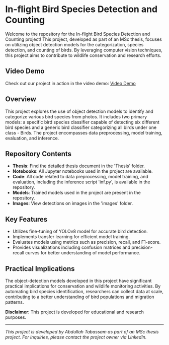 # In-flight Bird Species Detection and Counting

Welcome to the repository for the In-flight Bird Species Detection and Counting project! This project, developed as part of an MSc thesis, focuses on utilizing object detection models for the categorization, species detection, and counting of birds. By leveraging computer vision techniques, this project aims to contribute to wildlife conservation and research efforts.

## Video Demo

Check out our project in action in the video demo: [Video Demo](https://www.linkedin.com/posts/abdullah-ikram-ullah-tabassam-1103b021b_computervision-birdconservation-innovationinscience-activity-7102575697251987456-6Z-r?utm_source=share&utm_medium=member_desktop)

## Overview

This project explores the use of object detection models to identify and categorize various bird species from photos. It includes two primary models: a specific bird species classifier capable of detecting six different bird species and a generic bird classifier categorizing all birds under one class - Birds. The project encompasses data preprocessing, model training, evaluation, and inference.

## Repository Contents

- **Thesis**: Find the detailed thesis document in the 'Thesis' folder.
- **Notebooks**: All Jupyter notebooks used in the project are available.
- **Code**: All code related to data preprocessing, model training, and evaluation, including the inference script 'inf.py', is available in the repository.
- **Models**: Trained models used in the project are present in the repository.
- **Images**: View detections on images in the 'images' folder.

## Key Features

- Utilizes fine-tuning of YOLOv8 model for accurate bird detection.
- Implements transfer learning for efficient model training.
- Evaluates models using metrics such as precision, recall, and F1-score.
- Provides visualizations including confusion matrices and precision-recall curves for better understanding of model performance.

## Practical Implications

The object-detection models developed in this project have significant practical implications for conservation and wildlife monitoring activities. By automating bird species identification, researchers can collect data at scale, contributing to a better understanding of bird populations and migration patterns.



**Disclaimer**: This project is developed for educational and research purposes. 

---
*This project is developed by Abdullah Tabassam as part of an MSc thesis project. For inquiries, please contact the project owner via LinkedIn.*

